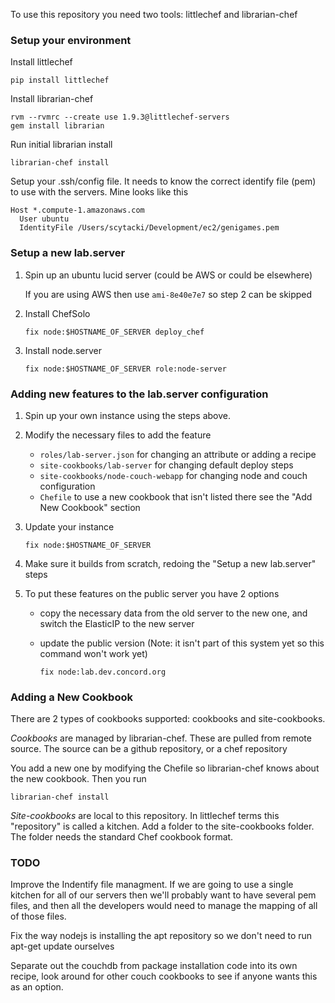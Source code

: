 To use this repository you need two tools: littlechef and librarian-chef

### Setup your environment

Install littlechef

    pip install littlechef
    
Install librarian-chef

    rvm --rvmrc --create use 1.9.3@littlechef-servers
    gem install librarian
    
Run initial librarian install

    librarian-chef install

Setup your .ssh/config file. It needs to know the correct identify file (pem) to use with the servers. 
Mine looks like this

	Host *.compute-1.amazonaws.com
	  User ubuntu
	  IdentityFile /Users/scytacki/Development/ec2/genigames.pem

### Setup a new lab.server

1.  Spin up an ubuntu lucid server (could be AWS or could be elsewhere)
   
    If you are using AWS then use `ami-8e40e7e7` so step 2 can be skipped 

2.  Install ChefSolo

        fix node:$HOSTNAME_OF_SERVER deploy_chef

3.  Install node.server
        
        fix node:$HOSTNAME_OF_SERVER role:node-server

### Adding new features to the lab.server configuration

1.  Spin up your own instance using the steps above. 

2.  Modify the necessary files to add the feature
    - `roles/lab-server.json` for changing an attribute or adding a recipe
    - `site-cookbooks/lab-server` for changing default deploy steps
    - `site-cookbooks/node-couch-webapp` for changing node and couch configuration
    - `Chefile` to use a new cookbook that isn't listed there see the "Add New Cookbook" section

3.  Update your instance

        fix node:$HOSTNAME_OF_SERVER

4.  Make sure it builds from scratch, redoing the "Setup a new lab.server" steps

5.  To put these features on the public server you have 2 options 
    -   copy the necessary data from the old server to the new one, and switch the ElasticIP to the new server
    -   update the public version (Note: it isn't part of this system yet so this command won't work yet)

            fix node:lab.dev.concord.org

### Adding a New Cookbook

There are 2 types of cookbooks supported: cookbooks and site-cookbooks.

*Cookbooks* are managed by librarian-chef. These are pulled from remote source. The source can be a github
repository, or a chef repository

You add a new one by modifying the Chefile so librarian-chef knows about the new cookbook. Then 
you run

    librarian-chef install

*Site-cookbooks* are local to this repository. In littlechef terms this "repository" is called a kitchen. 
Add a folder to the site-cookbooks folder. The folder needs the standard Chef cookbook format.


### TODO

Improve the Indentify file managment. If we are going to use a single kitchen for all of our servers then we'll probably
want to have several pem files, and then all the developers would need to manage the mapping of all of those files.

Fix the way nodejs is installing the apt repository so we don't need to run apt-get update ourselves

Separate out the couchdb from package installation code into its own recipe, look around for other couch
cookbooks to see if anyone wants this as an option.